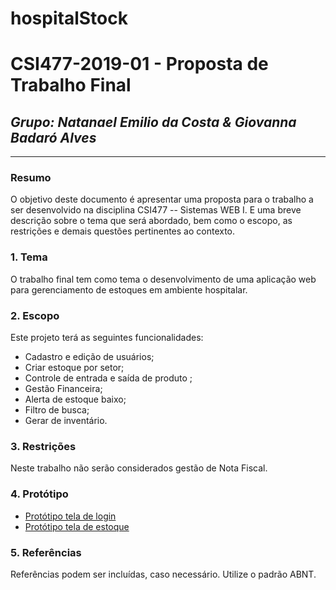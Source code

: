 # hospitalStock
# **CSI477-2019-01 - Proposta de Trabalho Final**
## *Grupo: Natanael Emilio da Costa & Giovanna Badaró Alves*

--------------

<!-- Descrever um resumo sobre o trabalho. -->

### Resumo
O objetivo deste documento é apresentar uma proposta para o trabalho a ser desenvolvido na disciplina CSI477 -- Sistemas WEB I. E uma breve descrição sobre o tema que será abordado, bem como o escopo, as restrições e demais questões pertinentes ao contexto.

<!-- Apresentar o tema. -->
### 1. Tema

  O trabalho final tem como tema o desenvolvimento de uma aplicação web para gerenciamento de estoques em ambiente hospitalar.

<!-- Descrever e limitar o escopo da aplica��o. -->
### 2. Escopo

  Este projeto terá as seguintes funcionalidades:
 
  * Cadastro e edição de usuários;
  * Criar estoque por setor;
  * Controle de entrada e saída de produto ;
  * Gestão Financeira;
  * Alerta de estoque baixo; 
  * Filtro de busca;
  * Gerar de inventário.

<!-- Apresentar restri��es de funcionalidades e de escopo. -->
### 3. Restrições

  Neste trabalho não serão considerados gestão de Nota Fiscal.

<!-- Construir alguns prot�tipos para a aplica��o, disponibiliz�-los no Github e descrever o que foi considerado. //-->
### 4. Protótipo

 
  * [Protótipo tela de login](https://www.google.com)
  * [Protótipo tela de estoque](https://www.google.com)

### 5. Referências

  Referências podem ser incluídas, caso necessário. Utilize o padrão ABNT.